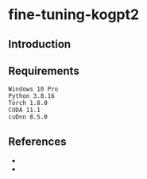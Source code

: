# fine-tuning-kogpt2

## Introduction

## Requirements
```
Windows 10 Pro
Python 3.8.16
Torch 1.8.0
CUDA 11.1
cuDnn 8.5.0
```

## References
- 
- 
